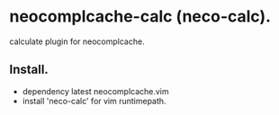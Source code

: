 # neocomplcache-calc (neco-calc).

calculate plugin for neocomplcache.

## Install.
* dependency latest neocomplcache.vim
* install 'neco-calc' for vim runtimepath.

